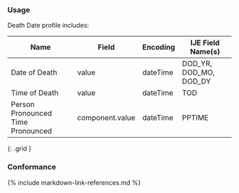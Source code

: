 ### Usage
Death Date profile includes:

| **Name** |  **Field**   |  **Encoding**  |  **IJE Field Name(s)**  |
| ---------------| ------------------------ | ------------- | ------------------- |
| Date of Death | value  | dateTime | DOD_YR, DOD_MO, DOD_DY |
| Time of Death | value  | dateTime |  TOD |
| Person Pronounced Time Pronounced | component.value  | dateTime | PPTIME |
{: .grid }


### Conformance

{% include markdown-link-references.md %}
